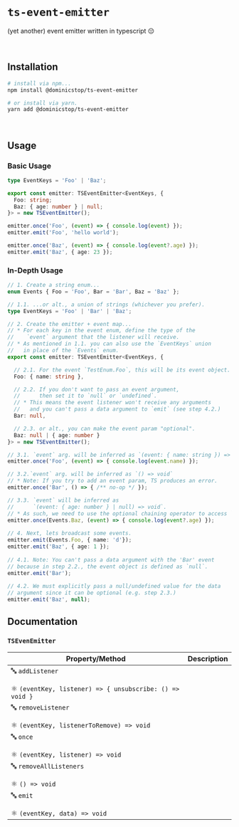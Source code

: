 # `ts-event-emitter`

(yet another) event emitter written in typescript 😔

<br>

## Installation

```sh
# install via npm...
npm install @dominicstop/ts-event-emitter

# or install via yarn.
yarn add @dominicstop/ts-event-emitter
```

<br>

## Usage

### Basic Usage

```typescript
type EventKeys = 'Foo' | 'Baz';

export const emitter: TSEventEmitter<EventKeys, {
  Foo: string;
  Baz: { age: number } | null;
}> = new TSEventEmitter();

emitter.once('Foo', (event) => { console.log(event) });
emitter.emit('Foo', 'hello world');

emitter.once('Baz', (event) => { console.log(event?.age) });
emitter.emit('Baz', { age: 23 });
```



### In-Depth Usage

```typescript
// 1. Create a string enum...
enum Events { Foo = 'Foo', Bar = 'Bar', Baz = 'Baz' };

// 1.1. ...or alt., a union of strings (whichever you prefer).
type EventKeys = 'Foo' | 'Bar' | 'Baz';

// 2. Create the emitter + event map...
// * For each key in the event enum, define the type of the 
//    `event` argument that the listener will receive.
// * As mentioned in 1.1. you can also use the `EventKeys` union 
//   in place of the `Events` enum.
export const emitter: TSEventEmitter<EventKeys, {

  // 2.1. For the event `TestEnum.Foo`, this will be its event object.
  Foo: { name: string },

  // 2.2. If you don't want to pass an event argument, 
  //      then set it to `null` or `undefined`.
  // * This means the event listener won't receive any arguments
  //   and you can't pass a data argument to `emit` (see step 4.2.)
  Bar: null, 

  // 2.3. or alt., you can make the event param "optional".
  Baz: null | { age: number }
}> = new TSEventEmitter();

// 3.1. `event` arg. will be inferred as `(event: { name: string }) => void`
emitter.once('Foo', (event) => { console.log(event.name) });

// 3.2.`event` arg. will be inferred as `() => void`
// * Note: If you try to add an event param, TS produces an error.
emitter.once('Bar', () => { /** no-op */ });

// 3.3. `event` will be inferred as 
//      `(event: { age: number } | null) => void`.
// * As such, we need to use the optional chaining operator to access `event`.
emitter.once(Events.Baz, (event) => { console.log(event?.age) });
   
// 4. Next, lets broadcast some events.
emitter.emit(Events.Foo, { name: 'd'});
emitter.emit('Baz', { age: 1 });
 
// 4.1. Note: You can't pass a data argument with the 'Bar' event
// because in step 2.2., the event object is defined as `null`.
emitter.emit('Bar');
 
// 4.2. We must explicitly pass a null/undefined value for the data
// argument since it can be optional (e.g. step 2.3.)
emitter.emit('Baz', null);
```



## Documentation

### `TSEvenEmitter`

| Property/Method                                              | Description |
| ------------------------------------------------------------ | ----------- |
| 🔤 `addListener`<br/><br/>⚛️ `(eventKey, listener) => { unsubscribe: () => void }` |             |
| 🔤 `removeListener`<br/><br/>⚛️ `(eventKey, listenerToRemove) => void` |             |
| 🔤 `once`<br/><br/>⚛️ `(eventKey, listener) => void`           |             |
| 🔤 `removeAllListeners`<br/><br/>⚛️ `() => void`               |             |
| 🔤 `emit`<br/><br/>⚛️ `(eventKey, data) => void`               |             |


